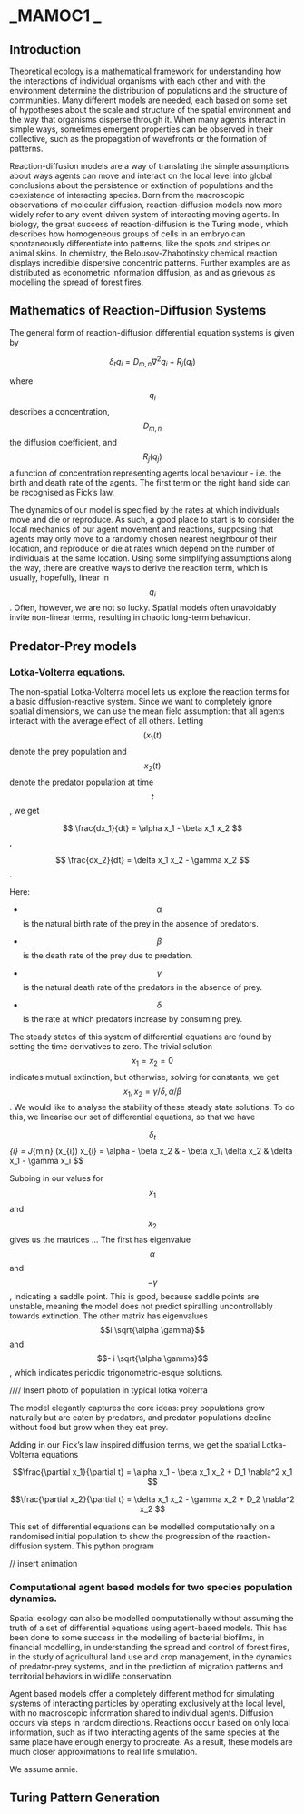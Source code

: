 # **_MAMOC1 _**


## Introduction

Theoretical ecology is a mathematical framework for understanding how the interactions of individual organisms with each other and with the environment determine the distribution of populations and the structure of communities. Many different models are needed, each based on some set of hypotheses about the scale and structure of the spatial environment and the way that organisms disperse through it. When many agents interact in simple ways, sometimes emergent properties can be observed in their collective, such as the propagation of wavefronts or the formation of patterns. 

Reaction-diffusion models are a way of translating the simple assumptions about ways agents can move and interact on the local level into global conclusions about the persistence or extinction of populations and the coexistence of interacting species. Born from the macroscopic observations of molecular diffusion, reaction-diffusion models now more widely refer to any event-driven system of interacting moving agents. In biology, the great success of reaction-diffusion is the Turing model, which describes how homogeneous groups of cells in an embryo can spontaneously differentiate into patterns, like the spots and stripes on animal skins. In chemistry, the Belousov-Zhabotinsky chemical reaction displays incredible dispersive concentric patterns. Further examples are as distributed as econometric information diffusion, as  and as grievous as modelling the spread of forest fires. 


## Mathematics of Reaction-Diffusion Systems

The general form of reaction-diffusion differential equation systems is given by 

$$\delta_{t} q_{i} =  D_{m,n} \nabla^{2} q_{i} + R_{j}(q_{j})   $$

where $$q_{i}$$ describes a concentration, $$D_{m,n}$$ the diffusion coefficient, and $$R_{j}(q_{j})$$ a function of concentration representing agents local behaviour - i.e. the birth and death rate of the agents. The first term on the right hand side can be recognised as Fick’s law.

The dynamics of our model is specified by the rates at which individuals move and die or reproduce. As such, a good place to start is to consider the local mechanics of our agent movement and reactions, supposing that agents may only move to a randomly chosen nearest neighbour of their location, and reproduce or die at rates which depend on the number of individuals at the same location. Using some simplifying assumptions along the way, there are creative ways to derive the reaction term, which is usually, hopefully, linear in $$q_i$$. Often, however, we are not so lucky. Spatial models often unavoidably invite non-linear terms, resulting in chaotic long-term behaviour.


## Predator-Prey models


### Lotka-Volterra equations.

The non-spatial Lotka-Volterra model lets us explore the reaction terms for a basic diffusion-reactive system. Since we want to completely ignore spatial dimensions, we can use the mean field assumption: that all agents interact with the average effect of all others. Letting $$( x_1(t) $$ denote the prey population and $$x_2(t) $$ denote the predator population at time $$t $$, we get

$$ \frac{dx_1}{dt} = \alpha x_1 - \beta x_1 x_2 $$,

$$ \frac{dx_2}{dt} = \delta x_1 x_2 - \gamma x_2 $$.

Here:

- $$ \alpha $$is the natural birth rate of the prey in the absence of predators.

- $$ \beta $$ is the death rate of the prey due to predation.

- $$ \gamma $$ is the natural death rate of the predators in the absence of prey.

- $$\delta $$ is the rate at which predators increase by consuming prey.

The steady states of this system of differential equations are found by setting the time derivatives to zero. The trivial solution $$ x_1 = x_2 = 0$$ indicates mutual extinction, but otherwise, solving for constants, we get $${x_1, x_2} = {\gamma / \delta, \alpha / \beta}$$. We would like to analyse the stability of these steady state solutions. To do this, we linearise our set of differential equations, so that we have

$$ \delta_{t}$$_{i} = J_{m,n} (x_{i}) x_{i} = \alpha - \beta x_2 & - \beta x_1\\ \delta x_2 & \delta x_1 - \gamma x_i $$

Subbing in our values for $$x_1$$ and $$x_2$$ gives us the matrices … The first has eigenvalue $$\alpha$$ and $$-\gamma$$, indicating a saddle point. This is good, because saddle points are unstable, meaning the model does not predict spiralling uncontrollably towards extinction. The other matrix has eigenvalues $$i \sqrt{\alpha \gamma}$$ and $$- i \sqrt{\alpha \gamma}$$, which indicates periodic trigonometric-esque solutions.

//// Insert photo of population in typical lotka volterra

The model elegantly captures the core ideas: prey populations grow naturally but are eaten by predators, and predator populations decline without food but grow when they eat prey.

Adding in our Fick’s law inspired diffusion terms, we get the spatial Lotka-Volterra equations 

$$\frac{\partial x_1}{\partial t} = \alpha x_1 - \beta x_1 x_2 + D_1 \nabla^2 x_1 $$

$$\frac{\partial x_2}{\partial t} = \delta x_1 x_2 - \gamma x_2 + D_2 \nabla^2 x_2 $$

This set of differential equations can be modelled computationally on a randomised initial population to show the progression of the reaction-diffusion system. This python program 

// insert animation


### Computational agent based models for two species population dynamics.

Spatial ecology can also be modelled computationally without assuming the truth of a set of differential equations using agent-based models. This has been done to some success in the modelling of bacterial biofilms, in financial modelling, in understanding the spread and control of forest fires, in the study of agricultural land use and crop management, in the dynamics of predator-prey systems, and in the prediction of migration patterns and territorial behaviors in wildlife conservation.

Agent based models offer a completely different method for simulating systems of interacting particles by operating exclusively at the local level, with no macroscopic information shared to individual agents. Diffusion occurs via steps in random directions. Reactions occur based on only local information, such as if two interacting agents of the same species at the same place have enough energy to procreate. As a result, these models are much closer approximations to real life simulation.



We assume annie. 


## Turing Pattern Generation
